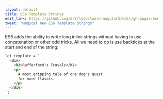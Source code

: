 ```yaml
---
layout: default
title: ES6 Template Strings
edit_link: https://github.com/driftyco/learn-angular2/edit/gh-pages/es6/template-strings/index.md
tweet: "Magical new ES6 Template Strings"
---
```


ES6 adds the ability to write long inline strings without having to use concatenation or other odd tricks. All we need to do is use backticks at the start and end of the string:

```html
let template = `
  <div>
    <h2>Rufferford's Travels</h2>
    <p>
      A most gripping tale of one dog's quest
      for more flavors.
    </p>
  </div>
`;
```
